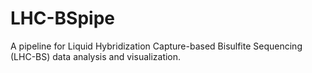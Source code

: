 # LHC-BSpipe
A pipeline for Liquid Hybridization Capture-based Bisulfite Sequencing (LHC-BS) data analysis and visualization.
